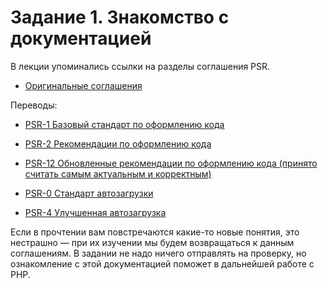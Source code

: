# Задание 1. Знакомство с документацией

В лекции упоминались ссылки на разделы соглашения PSR.
* [Оригинальные соглашения](https://en.wikipedia.org/wiki/PHP_Standard_Recommendation)

Переводы:
* [PSR-1 Базовый стандарт по оформлению кода](https://svyatoslav.biz/misc/psr_translation/#_PSR-1)
* [PSR-2 Рекомендации по оформлению кода](https://svyatoslav.biz/misc/psr_translation/#_PSR-2)
* [PSR-12 Обновленные рекомендации по оформлению кода (принято считать самым актуальным и корректным)](https://redwerk.jobs/blog/psr-12-%D0%BF%D0%B5%D1%80%D0%B5%D0%B2%D0%BE%D0%B4-%D1%80%D0%B0%D1%81%D1%88%D0%B8%D1%80%D0%B5%D0%BD%D0%BD%D0%BE%D0%B3%D0%BE-%D1%81%D1%82%D0%B0%D0%BD%D0%B4%D0%B0%D1%80%D1%82%D0%B0-%D0%BE%D1%84%D0%BE/)

* [PSR-0 Стандарт автозагрузки](https://svyatoslav.biz/misc/psr_translation/#_PSR-0)
* [PSR-4 Улучшенная автозагрузка](https://svyatoslav.biz/misc/psr_translation/#_PSR-4) 

Если в прочтении вам повстречаются какие-то новые понятия, это нестрашно — при их изучении мы будем возвращаться к данным соглашениям.
В задании не надо ничего отправлять на проверку, но ознакомление с этой документацией поможет в дальнейшей работе с PHP.
